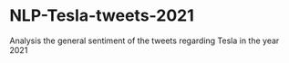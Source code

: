 # NLP-Tesla-tweets-2021
Analysis the general sentiment of the tweets regarding Tesla in the year 2021
